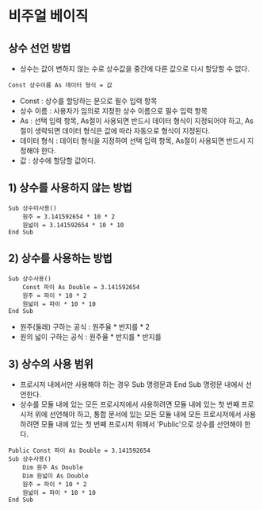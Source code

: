 # 비주얼 베이직
## 상수 선언 방법
- 상수는 값이 변하지 않는 수로 상수값을 중간에 다른 값으로 다시 할당할 수 없다.

```
Const 상수이름 As 데이터 형식 = 값
```

- Const : 상수를 할당하는 문으로 필수 입력 항목
- 상수 이름 : 사용자가 임의로 지정한 상수 이름으로 필수 입력 항목
- As : 선택 입력 항목, As절이 사용되면 반드시 데이터 형식이 지정되어야 하고, As절이 생략되면 데이터 형식은 값에 따라 자동으로 형식이 지정된다.
- 데이터 형식 : 데이터 형식을 지정하여 선택 입력 항목, As절이 사용되면 반드시 지정해야 한다.
- 값 : 상수에 할당할 값이다.

## 1) 상수를 사용하지 않는 방법
```
Sub 상수미사용()
    원주 = 3.141592654 * 10 * 2
    원넓이 = 3.141592654 * 10 * 10
End Sub
```

## 2) 상수를 사용하는 방법
```
Sub 상수사용()
    Const 파이 As Double = 3.141592654
    원주 = 파이 * 10 * 2
    원넓이 = 파이 * 10 * 10
End Sub
```

- 원주(둘레) 구하는 공식 : 원주율 * 반지를 * 2
- 원의 넓이 구하는 공식 : 원주율 * 반지를 * 반지를

## 3) 상수의 사용 범위

- 프로시저 내에서만 사용해야 하는 경우 Sub 명령문과 End Sub 명령문 내에서 선언한다.
- 상수를 모듈 내에 있는 모든 프로시저에서 사용하려면 모듈 내에 있는 첫 번째 프로시저 위에 선언해야 하고, 통합 문서에 있는 모든 모듈 내에 모든 프로시저에서 사용하려면 모듈 내에 있는 첫 번째 프로시저 위헤서 'Public'으로 상수를 선언해야 한다.

```
Public Const 파이 As Double = 3.141592654
Sub 상수사용()
    Dim 원주 As Double
    Dim 원넓이 As Double
    원주 = 파이 * 10 * 2
    원넓이 = 파이 * 10 * 10
End Sub
```



